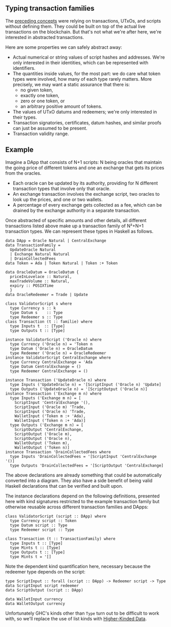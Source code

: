 ## Typing transaction families

<!--
~~~ {.haskell}
{-# LANGUAGE DataKinds, ExplicitForAll, KindSignatures, StandaloneKindSignatures,
             MultiParamTypeClasses, PolyKinds, TypeFamilies, TypeOperators #-}

module Typed where

import Data.Kind (Type)
import Data.Map (Map)
import Numeric.Natural (Natural)

data POSIXTime

~~~
-->

The [preceding concepts](TransactionFamily.md) were relying on transactions,
UTxOs, and scripts without defining them. They could be built on top of the
actual live transactions on the blockchain. But that's not what we're after
here, we're interested in abstracted transactions.

Here are some properties we can safely abstract away:

* Actual numerical or string values of script hashes and addresses. We're only
  interested in their identities, which can be represented with identifiers.
* The quantities inside values, for the most part: we do care what token types
  were involved, how many of each type rarely matters. More precisely, we may
  want a static assurance that there is:
  - no given token,
  - exactly one token,
  - zero or one token, or
  - an arbitrary positive amount of tokens.
* The values of UTxO datums and redeemers; we're only interested in their types.
* Transaction signatories, certificates, datum hashes, and similar proofs can
  just be assumed to be present.
* Transaction validity range.

## Example

Imagine a DApp that consists of N+1 scripts: N being oracles that maintain
the going price of different tokens and one an exchange that gets its prices
from the oracles.

* Each oracle can be updated by its authority, providing for N different
  transaction types that involve only that oracle.
* An exchange transaction involves the exchange script, two oracles to look
  up the prices, and one or two wallets.
* A percentage of every exchange gets collected as a fee, which can be
  drained by the exchange authority in a separate transaction.

Once abstracted of specific amounts and other details, all different
transactions listed above make up a transaction family of N²+N+1 transaction
types. We can represent these types in Haskell as follows.

~~~ {.haskell}
data DApp = Oracle Natural | CentralExchange
data TransactionFamily =
  UpdateOracle Natural
  | Exchange Natural Natural
  | DrainCollectedFees
data Token = Ada | Token Natural | Token :+ Token

data OracleDatum = OracleDatum {
  priceInLovelace :: Natural,
  maxTradeVolume :: Natural,
  expiry :: POSIXTime
  }
data OracleRedeemer = Trade | Update

class ValidatorScript s where
  type Currency s :: k
  type Datum s    :: Type
  type Redeemer s :: Type
class Transaction (t :: familie) where
  type Inputs t  :: [Type]
  type Outputs t :: [Type]

instance ValidatorScript ('Oracle n) where
  type Currency ('Oracle n) = 'Token n
  type Datum ('Oracle n) = OracleDatum
  type Redeemer ('Oracle n) = OracleRedeemer
instance ValidatorScript CentralExchange where
  type Currency CentralExchange = 'Ada
  type Datum CentralExchange = ()
  type Redeemer CentralExchange = ()

instance Transaction ('UpdateOracle n) where
  type Inputs ('UpdateOracle n) = '[ScriptInput ('Oracle n) 'Update]
  type Outputs ('UpdateOracle n) = '[ScriptOutput ('Oracle n)]
instance Transaction ('Exchange m n) where
  type Inputs ('Exchange m n) = [
    ScriptInput 'CentralExchange '(),
    ScriptInput ('Oracle m) 'Trade,
    ScriptInput ('Oracle n) 'Trade,
    WalletInput ('Token m :+ 'Ada),
    WalletInput ('Token n :+ 'Ada)]
  type Outputs ('Exchange m n) = [
    ScriptOutput 'CentralExchange,
    ScriptOutput ('Oracle m),
    ScriptOutput ('Oracle n),
    WalletOutput ('Token m),
    WalletOutput ('Token n)]
instance Transaction 'DrainCollectedFees where
  type Inputs 'DrainCollectedFees = '[ScriptInput 'CentralExchange '()]
  type Outputs 'DrainCollectedFees = '[ScriptOutput 'CentralExchange]
~~~

The above declarations are already something that could be automatically
converted into a diagram. They also have a side benefit of being valid Haskell
declarations that can be verified and built upon.

The instance declarations depend on the following definitions, presented here
with kind signatures restricted to the example transaction family but
otherwise reusable across different transaction families and DApps:

~~~ {.haskell.ignore}
class ValidatorScript (script :: DApp) where
  type Currency script :: Token
  type Datum script :: Type
  type Redeemer script :: Type

class Transaction (t :: TransactionFamily) where
  type Inputs t :: [Type]
  type Mints t :: [Type]
  type Outputs t :: [Type]
  type Mints t = '[]
~~~

Note the dependent kind quantification here, necessary because the redeemer
type depends on the script:

~~~ {.haskell}
type ScriptInput :: forall (script :: DApp) -> Redeemer script -> Type
data ScriptInput script redeemer
data ScriptOutput (script :: DApp)

data WalletInput currency
data WalletOutput currency
~~~

Unfortunately GHC's kinds other than `Type` turn out to be difficult to work with, so we'll replace the use of list
kinds with [Higher-Kinded Data](HKD.md).
